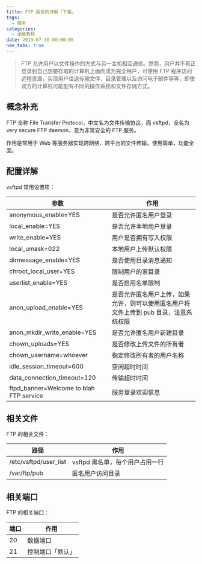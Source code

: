 ```yaml
---
title: FTP 服务的详解「下篇」
tags:
  - 服务
categories:
  - 运维教程
date: 2019-07-30 00:00:00
nav_tabs: true
---
```


> FTP 允许用户以文件操作的方式与另一主机相互通信。然而，用户并不真正登录到自己想要存取的计算机上面而成为完全用户，可使用 FTP 程序访问远程资源，实现用户往返传输文件、目录管理以及访问电子邮件等等，即使双方的计算机可能配有不同的操作系统和文件存储方式。

<!-- more -->

## 概念补充

FTP 全称 File Transfer Protocol，中文名为文件传输协议。而 vsftpd，全名为 very secure FTP daemon，意为非常安全的 FTP 服务。

作用是常用于 Web 等服务器实现跨网络、跨平台的文件传输，使用简单，功能全面。

## 配置详解

vsftpd 常用设置项：

| 参数 | 作用 |
| - | - |
| anonymous_enable=YES | 是否允许匿名用户登录 |
| local_enable=YES | 是否允许本地用户登录 |
| write_enable=YES | 用户是否拥有写入权限 |
| local_umask=022 | 本地用户上传默认权限 |
| dirmessage_enable=YES | 是否使用目录消息通知 |
| chroot_local_user=YES | 限制用户的家目录 |
| userlist_enable=YES | 是否启用名单限制 |
| anon_upload_enable=YES | 是否允许匿名用户上传，如果允许，则可以使用匿名用户将文件上传到 pub 目录，注意系统权限 |
| anon_mkdir_write_enable=YES | 是否允许匿名用户新建目录 |
| chown_uploads=YES | 是否修改上传文件的所有者 |
| chown_username=whoever | 指定修改所有者的用户名称 |
| idle_session_timeout=600 | 空闲超时时间 |
| data_connection_timeout=120 | 传输超时时间 |
| ftpd_banner=Welcome to blah FTP service | 服务登录欢迎信息 |

## 相关文件

FTP 的相关文件：

| 路径 | 作用 |
| - | - |
| /etc/vsftpd/user_list | vsftpd 黑名单，每个用户占用一行 |
| /var/ftp/pub | 匿名用户访问目录 |

## 相关端口

FTP 的相关端口：

| 端口 | 作用 |
| - | - |
| 20 | 数据端口 |
| 21 | 控制端口「默认」 |